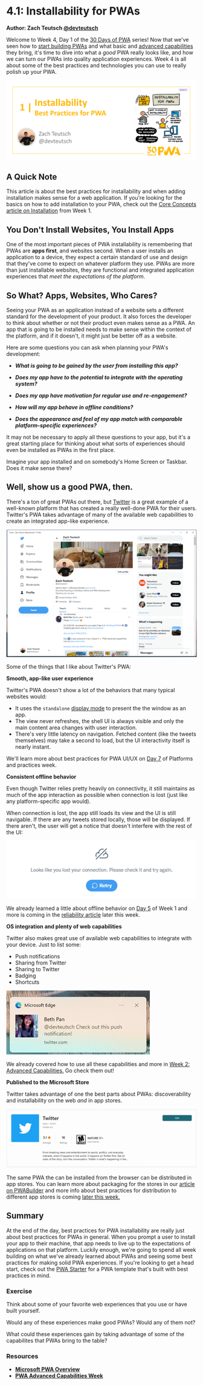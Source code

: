 # 4.1: Installability for PWAs

**Author: Zach Teutsch [@devteutsch](https://twitter.com/devteutsch)**

Welcome to Week 4, Day 1 of the [30 Days of PWA](https://aka.ms/learn-pwa/30Days-blog) series! Now that we've seen how to [start building PWAs](../core-concepts/index.md) and what basic and [advanced capabilities](../advanced-capabilities/index.md) they bring, it's time to dive into what a _good_ PWA really looks like, and how we can turn our PWAs into quality application experiences. Week 4 is all about some of the best practices and technologies you can use to really polish up your PWA.

![Placeholder Banner Only. Replace when final assets ready.](_media/day1.png)

## A Quick Note

This article is about the best practices for installability and when adding installation makes sense for a web application. If you're looking for the basics on how to add installation to your PWA, check out the [Core Concepts article on Installation](../core-concepts/03.md) from Week 1.

## You Don't Install Websites, You Install Apps

One of the most important pieces of PWA installability is remembering that PWAs are **apps first**, and websites second. When a user installs an application to a device, they expect a certain standard of use and design that they've come to expect on whatever platform they use. PWAs are more than just installable websites, they are functional and integrated application experiences that _meet the expectations of the platform_.

## So What? Apps, Websites, Who Cares?

Seeing your PWA as an application instead of a website sets a different standard for the development of your product. It also forces the developer to think about whether or not their product even makes sense as a PWA. An app that is going to be installed needs to make sense within the context of the platform, and if it doesn't, it might just be better off as a website.

Here are some questions you can ask when planning your PWA's development:

-   _**What is going to be gained by the user from installing this app?**_

-   _**Does my app have to the potential to integrate with the operating system?**_

-   _**Does my app have motivation for regular use and re-engagement?**_

-   _**How will my app behave in offline conditions?**_

-   _**Does the appearance and feel of my app match with comparable platform-specific experiences?**_

It may not be necessary to apply all these questions to your app, but it's a great starting place for thinking about what sorts of experiences should even be installed as PWAs in the first place.

Imagine your app installed and on somebody's Home Screen or Taskbar. Does it make sense there?

## Well, show us a good PWA, then.

There's a ton of great PWAs out there, but [Twitter](https://aka.ms/learn-pwa/30days-4.1/twitter.com) is a great example of a well-known platform that has created a really well-done PWA for their users. Twitter's PWA takes advantage of many of the available web capabilities to create an integrated app-like experience.

![Twitter PWA open on Windows](_media/twitter-pwa.png)

Some of the things that I like about Twitter's PWA:

**Smooth, app-like user experience**

Twitter's PWA doesn't show a lot of the behaviors that many typical websites would:

-   It uses the `standalone` [display mode](../advanced-capabilities/04.md) to present the the window as an app.
-   The view never refreshes, the shell UI is always visible and only the main content area changes with user interaction.
-   There's very little latency on navigation. Fetched content (like the tweets themselves) may take a second to load, but the UI interactivity itself is nearly instant.

We'll learn more about best practices for PWA UI/UX on [Day 7](07.md) of Platforms and practices week.

**Consistent offline behavior**

Even though Twitter relies pretty heavily on connectivity, it still maintains as much of the app interaction as possible when connection is lost (just like any platform-specific app would).

When connection is lost, the app still loads its view and the UI is still navigable. If there are any tweets stored locally, those will be displayed. If there aren't, the user will get a notice that doesn't interfere with the rest of the UI:

![Twitter offline warning](_media/twitter-offline.png)

We already learned a little about offline behavior on [Day 5](../core-concepts/05.md) of Week 1 and more is coming in the [reliability article](04.md) later this week.

**OS integration and plenty of web capabilities**

Twitter also makes great use of available web capabilities to integrate with your device. Just to list some:

-   Push notifications
-   Sharing from Twitter
-   Sharing to Twitter
-   Badging
-   Shortcuts

![Push Notification from Twitter](_media/twitter-push.jpg)

We already covered how to use all these capabilities and more in [Week 2: Advanced Capabilities.](../advanced-capabilities/index.md) Go check them out!

**Published to the Microsoft Store**

Twitter takes advantage of one the best parts about PWAs: discoverability and installability on the web _and_ in app stores.

![Twitter in the Microsoft Store](_media/twitter-in-store.png)

The same PWA the can be installed from the browser can be distributed in app stores. You can learn more about packaging for the stores in our [article on PWABuilder](../dev-tools/07.md) and more info about best practices for distribution to different app stores is coming [later this week.](03.md)

## Summary

At the end of the day, best practices for PWA installability are really just about best practices for PWAs in general. When you prompt a user to install your app to their machine, that app needs to live up to the expectations of applications on that platform. Luckily enough, we're going to spend all week building on what we've already learned about PWAs and seeing some best practices for making solid PWA experiences. If you're looking to get a head start, check out the [PWA Starter](https://aka.ms/learn-pwa/30days-4.1/github.com/pwa-builder/pwa-starter) for a PWA template that's built with best practices in mind.

### **Exercise**

Think about some of your favorite web experiences that you use or have built yourself.

Would any of these experiences make good PWAs? Would any of them not?

What could these experiences gain by taking advantage of some of the capabilites that PWAs bring to the table?

### **Resources**

-   **[Microsoft PWA Overview](https://aka.ms/learn-pwa/30days-4.1/docs.microsoft.com/en-us/microsoft-edge/progressive-web-apps-chromium)**
-   **[PWA Advanced Capabilities Week](../advanced-capabilities/index.md)**
